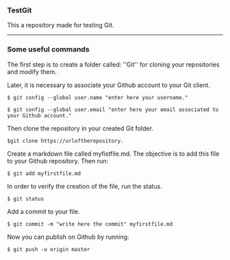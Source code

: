 ### TestGit
This a repository made for testing Git. 


-----

### Some useful commands 

The first step is to create a folder called: ''Git'' for cloning your repositories and modify them. 

Later, it is necessary to associate your Github account to your Git client. 

`$ git config --global user.name "enter here your username."`

`$ git config --global user.email "enter here your email associated to your Github account."`

Then clone the repository in your created Git folder.

`$git clone https://urloftherepository.`

Create a markdown file called myfistfile.md. The objective is to add this file to your Github repository. Then run:

`$ git add myfirstfile.md`

In order to verify the creation of the file, run the status.

`$ git status`

Add a commit to your file.

`$ git commit -m "write here the commit" myfirstfile.md`

Now you can publish on Github by running:

`$ git push -u origin master`

